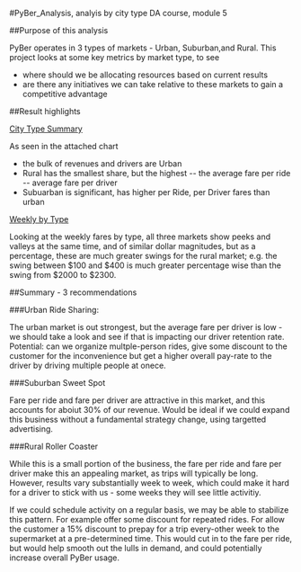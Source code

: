 #PyBer_Analysis, analyis by city type
DA course, module 5

##Purpose of this analysis

PyBer operates in 3 types of markets - Urban, Suburban,and Rural. This project looks at some key metrics by market type, to see
- where should we be allocating resources based on current results
- are there any initiatives we can take relative to these markets to gain a competitive advantage

##Result highlights

[City Type Summary](Analysis/CityTypeSummary.PNG)

As seen in the attached chart
- the bulk of revenues and drivers are Urban
- Rural has the smallest share, but the highest
-- the average fare per ride
-- average fare per driver
- Subuarban is significant, has higher per Ride, per Driver fares than urban

[Weekly by Type](Analysis/PyBer_far_summary.PNG)

Looking at the weekly fares by type, all three markets show peeks and valleys at the same time, and of similar dollar magnitudes, but as a percentage, these are much greater swings for the rural market; e.g. the swing between $100 and $400 is much greater percentage wise than the swing from $2000 to $2300.


##Summary - 3 recommendations

###Urban Ride Sharing: 

The urban market is out strongest, but the average fare per driver is low - we should take a look and see if that is impacting our driver retention rate. Potential: can we organize multple-person rides, give some discount to the customer for the inconvenience but get a higher overall pay-rate to the driver by driving multiple people at onece.

###Suburban Sweet Spot

Fare per ride and fare per driver are attractive in this market, and this accounts for aboiut 30% of our revenue. Would be ideal if we could expand this business without a fundamental strategy change, using targetted advertising.

###Rural Roller Coaster

While this is a small portion of the business, the fare per ride and fare per driver make this an appealing market, as trips will typically be long. However, results vary substantially week to week, which could make it hard for a driver to stick with us - some weeks they will see little activitiy.

If we could schedule activity on a regular basis, we may be able to stabilize this pattern. For example offer some discount for repeated rides. For allow the customer a 15% discount to prepay for a trip every-other week to the supermarket at a pre-determined time. This would cut in to the fare per ride, but would help smooth out the lulls in demand, and could potentially increase overall PyBer usage.